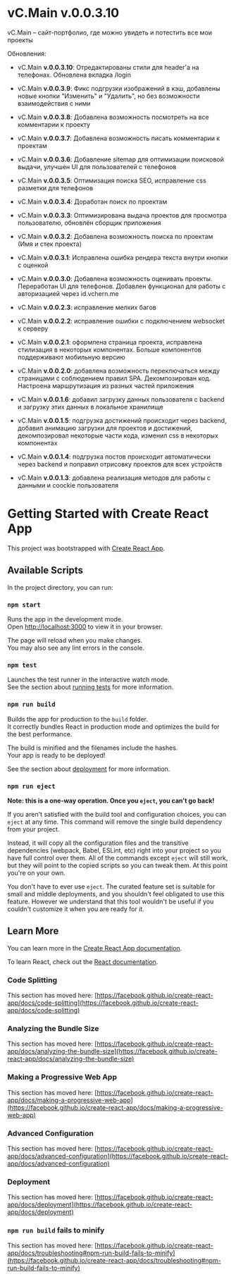 # vC.Main v.0.0.3.10

vC.Main – сайт-портфолио, где можно увидеть и потестить все мои проекты

Обновления:

- vC.Main **v.0.0.3.10**:
Отредактированы стили для header'а на 
телефонах. Обновлена вкладка /login

- vC.Main **v.0.0.3.9**:
Фикс подгрузки изображений в кэш, добавлены
новые кнопки "Изменить" и "Удалить", но 
без возможности взаимодействия с ними

- vC.Main **v.0.0.3.8**:
Добавлена возможность посмотреть на все
комментарии к проекту

- vC.Main **v.0.0.3.7**:
Добавлена возможность писать комментарии
к проектам

- vC.Main **v.0.0.3.6**:
Добавление sitemap для оптимизации
поисковой выдачи, улучшен UI для
пользователей с телефонов

- vC.Main **v.0.0.3.5**:
Оптимизация поиска SEO, исправление
css разметки для телефонов

- vC.Main **v.0.0.3.4**:
Доработан поиск по проектам

- vC.Main **v.0.0.3.3**:
Оптимизирована выдача проектов для
просмотра пользователю, обновлён
сборщик приложения

- vC.Main **v.0.0.3.2**:
Добавлена возможность поиска по проектам
(Имя и стек проекта)

- vC.Main **v.0.0.3.1**:
Исправлена ошибка рендера текста
внутри кнопки с оценкой

- vC.Main **v.0.0.3.0**:
Добавлена возможность оценивать проекты.
Переработан UI для телефонов. Добавлен
функционал для работы с авторизацией
через id.vchern.me

- vC.Main **v.0.0.2.3**:
исправление мелких багов

- vC.Main **v.0.0.2.2**:
исправление ошибки с подключением websocket к 
серверу

- vC.Main **v.0.0.2.1**:
оформлена страница проекта, исправлена стилизация
в некоторых компонентах. Больше компонентов 
поддерживают мобильную версию

- vC.Main **v.0.0.2.0**:
добавлена возможность переключаться между страницами
с соблюдением правил SPA. Декомпозирован код.
Настроена маршрутизация из разных частей
приложения

- vC.Main **v.0.0.1.6**:
добавил загрузку данных пользователя с backend и загрузку
этих данных в локальное хранилище 

- vC.Main **v.0.0.1.5**:
подгрузка достижений происходит через backend, добавил анимацию загрузки
для проектов и достижений, декомпозировал некоторые части кода,
изменил css в некоторых компонентах 

- vC.Main **v.0.0.1.4**: подгрузка постов происходит автоматически через backend и поправил 
отрисовку проектов для всех устройств

- vC.Main **v.0.0.1.3**: добавлена реализация методов для работы с данными и coockie пользователя

# Getting Started with Create React App

This project was bootstrapped with [Create React App](https://github.com/facebook/create-react-app).

## Available Scripts

In the project directory, you can run:

### `npm start`

Runs the app in the development mode.\
Open [http://localhost:3000](http://localhost:3000) to view it in your browser.

The page will reload when you make changes.\
You may also see any lint errors in the console.

### `npm test`

Launches the test runner in the interactive watch mode.\
See the section about [running tests](https://facebook.github.io/create-react-app/docs/running-tests) for more information.

### `npm run build`

Builds the app for production to the `build` folder.\
It correctly bundles React in production mode and optimizes the build for the best performance.

The build is minified and the filenames include the hashes.\
Your app is ready to be deployed!

See the section about [deployment](https://facebook.github.io/create-react-app/docs/deployment) for more information.

### `npm run eject`

**Note: this is a one-way operation. Once you `eject`, you can't go back!**

If you aren't satisfied with the build tool and configuration choices, you can `eject` at any time. This command will remove the single build dependency from your project.

Instead, it will copy all the configuration files and the transitive dependencies (webpack, Babel, ESLint, etc) right into your project so you have full control over them. All of the commands except `eject` will still work, but they will point to the copied scripts so you can tweak them. At this point you're on your own.

You don't have to ever use `eject`. The curated feature set is suitable for small and middle deployments, and you shouldn't feel obligated to use this feature. However we understand that this tool wouldn't be useful if you couldn't customize it when you are ready for it.

## Learn More

You can learn more in the [Create React App documentation](https://facebook.github.io/create-react-app/docs/getting-started).

To learn React, check out the [React documentation](https://reactjs.org/).

### Code Splitting

This section has moved here: [https://facebook.github.io/create-react-app/docs/code-splitting](https://facebook.github.io/create-react-app/docs/code-splitting)

### Analyzing the Bundle Size

This section has moved here: [https://facebook.github.io/create-react-app/docs/analyzing-the-bundle-size](https://facebook.github.io/create-react-app/docs/analyzing-the-bundle-size)

### Making a Progressive Web App

This section has moved here: [https://facebook.github.io/create-react-app/docs/making-a-progressive-web-app](https://facebook.github.io/create-react-app/docs/making-a-progressive-web-app)

### Advanced Configuration

This section has moved here: [https://facebook.github.io/create-react-app/docs/advanced-configuration](https://facebook.github.io/create-react-app/docs/advanced-configuration)

### Deployment

This section has moved here: [https://facebook.github.io/create-react-app/docs/deployment](https://facebook.github.io/create-react-app/docs/deployment)

### `npm run build` fails to minify

This section has moved here: [https://facebook.github.io/create-react-app/docs/troubleshooting#npm-run-build-fails-to-minify](https://facebook.github.io/create-react-app/docs/troubleshooting#npm-run-build-fails-to-minify)

